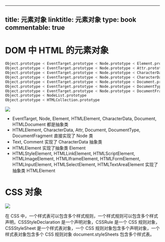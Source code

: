 
---
title: 元素对象
linktitle: 元素对象
type: book
commentable: true
---

# DOM 中 HTML 的元素对象

```sh
Object.prototype < EventTarget.prototype < Node.prototype < Element.prototype < HTMLElement.prototype < HTMLAnchorElement.prototype
Object.prototype < EventTarget.prototype < Node.prototype < Attr.prototype
Object.prototype < EventTarget.prototype < Node.prototype < CharacterData.prototype < Text.prototype
Object.prototype < EventTarget.prototype < Node.prototype < CharacterData.prototype < Comment.prototype
Object.prototype < EventTarget.prototype < Node.prototype < Document.prototype < HTMLDocument.prototype
Object.prototype < EventTarget.prototype < Node.prototype < DocumentType.prototype
Object.prototype < EventTarget.prototype < Node.prototype < DocumentFragment.prototype
Object.prototype < NodeList.prototype
Object.prototype < HTMLCollection.prototype
```

![](https://i.postimg.cc/kXSfbT7x/image.png)

- EventTarget, Node, Element, HTMLElement, CharacterData, Document, HTMLDocument 都是抽象类
- HTMLElement, CharacterData, Attr, Document, DocumentType, DocumentFragment 直接实现了 Node 类
- Text, Comment 实现了 CharacterData 抽象类
- HTMLElement 实现了抽象类 Element
- HTMLStyleElement, HTMLLinkElement, HTMLScriptElement, HTMLImageElement, HTMLIframeElement, HTMLFormElement, HTMLInputElement, HTMLSelectElement, HTMLTextAreaElement 实现了抽象类 HTMLElement

# CSS 对象

![](https://i.postimg.cc/h4d9yhNn/image.png)

在 CSS 中，一个样式表可以包含多个样式规则，一个样式规则可以包含多个样式声明，CSSStyleDeclaration 是一个声明对象，CSSRule 是一个 CSS 规则对象，CSSStyleSheet 是一个样式表对象，一个 CSS 规则对象包含多个声明对象，一个样式表对象包含多个 CSS 规则对象 document.styleSheets 包含多个样式表。

    